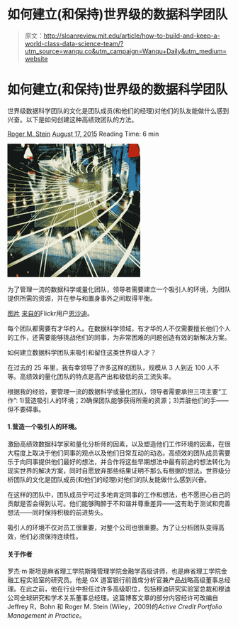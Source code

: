# 如何建立(和保持)世界级的数据科学团队

> 原文：<http://sloanreview.mit.edu/article/how-to-build-and-keep-a-world-class-data-science-team/?utm_source=wanqu.co&utm_campaign=Wanqu+Daily&utm_medium=website>



# 如何建立(和保持)世界级的数据科学团队

世界级数据科学团队的文化是团队成员(和他们的经理)对他们的队友能做什么感到兴奋。以下是如何创建这种高绩效团队的方法。

[Roger M. Stein](#article-authors) <time class="article-header__date pub-date-dimension" datetime="2015-08-17T17:53:05-04:00" pubdate=""><abbr class="published updated" title="2015-08-17T17:53:05-04:00">August 17, 2015</abbr></time> Reading Time: 6 min 

![diverge](img/7908bd0575601f73e276b43e8a6d90a2.png)



为了管理一流的数据科学或量化团队，领导者需要建立一个吸引人的环境，为团队提供所需的资源，并在参与和置身事外之间取得平衡。

[图片](https://www.flickr.com/photos/shahdi/5210439036/) [来自](http://creativecommons.org/licenses/by/2.0/)[的](http://www.flickr.com)Flickr用户[恩沙迪](https://www.flickr.com/photos/shahdi)。





每个团队都需要有才华的人。在数据科学领域，有才华的人不仅需要擅长他们个人的工作，还需要能够挑战他们的同事，为非常困难的问题创造有效的新解决方案。

如何建立数据科学团队来吸引和留住这类世界级人才？

在过去的 25 年里，我有幸领导了许多这样的团队，规模从 3 人到近 100 人不等。高绩效的量化团队的特点是高产出和极低的员工流失率。

根据我的经验，要管理一流的数据科学或量化团队，领导者需要承担三项主要“工作”: 1)营造吸引人的环境；2)确保团队能够获得所需的资源；3)弄脏他们的手——但不要碍事。

#### 1.营造一个吸引人的环境。

激励高绩效数据科学家和量化分析师的因素，以及塑造他们工作环境的因素，在很大程度上取决于他们同事的观点以及他们日常互动的动态。高绩效的团队成员需要乐于向同事提供他们最好的想法，并合作将这些早期想法中最有前途的想法转化为现实世界的解决方案，同时自愿放弃那些结果证明不那么有根据的想法。世界级分析团队的文化是团队成员(和他们的经理)对他们的队友能做什么感到兴奋。

在这样的团队中，团队成员宁可过多地肯定同事的工作和想法，也不愿担心自己的贡献是否会得到认可。他们能够陶醉于不和谐并尊重差异——这有助于测试和完善想法——同时保持积极的前进势头。

吸引人的环境不仅对员工很重要，对整个公司也很重要。为了让分析团队变得高效，他们必须保持连续性。

#### 关于作者

罗杰·m·斯坦是麻省理工学院斯隆管理学院金融学高级讲师，也是麻省理工学院金融工程实验室的研究员。他是 GX 道富银行前首席分析官兼产品战略高级董事总经理。在此之前，他在行业中担任过许多高级职位，包括穆迪研究实验室总裁和穆迪公司全球研究和学术关系董事总经理。这篇博客文章的部分内容经许可改编自 Jeffrey R，Bohn 和 Roger M. Stein (Wiley，2009)的<cite>Active Credit Portfolio Management in Practice</cite>。